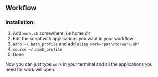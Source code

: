 ## Workflow

### Installation:
1. Add `work.sh` somewhere, i.e home dir
2. Edit the script with applications you want in your workflow
3. `nano ~/.bash_profile` and add `alias work='path/to/work.sh'`
4. `source ~/.bash_profile`
5. Done

Now you can just type `work` in your terminal and all the applications you need for work will open.